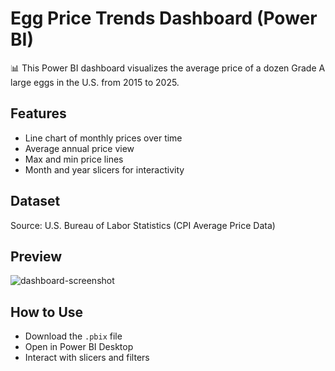 # Egg Price Trends Dashboard (Power BI)

📊 This Power BI dashboard visualizes the average price of a dozen Grade A large eggs in the U.S. from 2015 to 2025.

## Features
- Line chart of monthly prices over time
- Average annual price view
- Max and min price lines
- Month and year slicers for interactivity

## Dataset
Source: U.S. Bureau of Labor Statistics (CPI Average Price Data)

## Preview
![dashboard-screenshot](img/dashboard_preview.png)

## How to Use
- Download the `.pbix` file
- Open in Power BI Desktop
- Interact with slicers and filters

